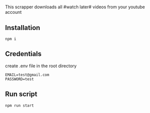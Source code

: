 #
This scrapper downloads all #watch later# videos from your youtube account
## Installation
```
npm i
```
## Credentials
create .env file in the root directory
```
EMAIL=test@gmail.com
PASSWORD=test
```
## Run script
```
npm run start
```